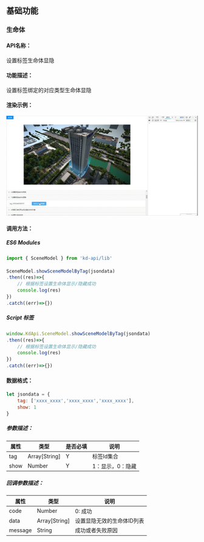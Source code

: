 <!--
 * @Author: your name
 * @Date: 2022-3-30 14:46:09
 * @LastEditTime: 2022-03-29 09:28:25
 * @LastEditors: Please set LastEditors
 * @Description: 打开koroFileHeader查看配置 进行设置: https://github.com/OBKoro1/koro1FileHeader/wiki/%E9%85%8D%E7%BD%AE
 * @FilePath: /KD-API-DOCS/public/md/api/获取场景列表.md
-->
## 基础功能
### 生命体

#### API名称：
设置标签生命体显隐
#### 功能描述：

设置标签绑定的对应类型生命体显隐

#### 渲染示例：
![](../../image/example/设置标签生命体显隐.webp)
#### 调用方法：

##### ES6 Modules
``` javascript
import { SceneModel } from 'kd-api/lib'

SceneModel.showSceneModelByTag(jsondata)
.then((res)=>{
    // 根据标签设置⽣命体显示/隐藏成功
    console.log(res)
})
.catch((err)=>{})
```

##### Script 标签
``` javascript
window.KdApi.SceneModel.showSceneModelByTag(jsondata)
.then((res)=>{
    // 根据标签设置⽣命体显示/隐藏成功
    console.log(res)
})
.catch((err)=>{})
```


#### 数据格式：

```javascript
let jsondata = {
    tag: ['xxxx_xxxx','xxxx_xxxx','xxxx_xxxx'],
    show: 1
}
```
##### 参数描述：

| 属性    | 类型           | 是否必填 | 说明        |
| ------- |--------------|------|-----------|
| tag    | Array[String] | Y    | 标签Id集合    |
| show    | Number | Y    | 1：显示，0：隐藏 |

##### 回调参数描述：
| 属性    | 类型   | 说明             |
| ------- | ------ |----------------|
| code    | Number | 0: 成功          |
| data    | Array[String] | 设置显隐无效的生命体ID列表 |
| message    | String | 成功或者失败原因       |
